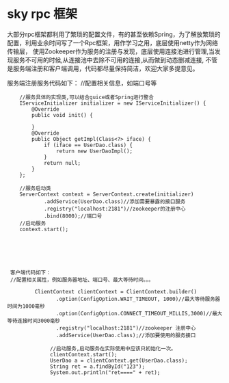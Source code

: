 # sky rpc 框架
大部分rpc框架都利用了繁琐的配置文件，有的甚至依赖Spring，为了解放繁琐的配置，利用业余时间写了一个Rpc框架，用作学习之用，底层使用netty作为网络传输层，
使用Zookeeper作为服务的注册与发现，底层使用连接池进行管理,当发现服务不可用的时候,从连接池中去除不可用的连接,从而做到动态删减连接,
不管是服务端注册和客户端调用，代码都尽量保持简洁，欢迎大家多提意见。


服务端注册服务代码如下：
        //配置相关信息，如端口号等
        
        //服务具体的实现类,可以结合guice或者Spring进行整合
        IServiceInitializer initializer = new IServiceInitializer() {
            @Override
            public void init() {

            }
            @Override
            public Object getImpl(Class<?> iface) {
                if (iface == UserDao.class) {
                    return new UserDaoImpl();
                }
                return null;
            }
        };

        //服务启动类
        ServerContext context = ServerContext.create(initializer)
                .addService(UserDao.class)//添加需要暴露的接口服务
                .registry("localhost:2181")//zookeeper的注册中心
                .bind(8000);//端口号
        //启动服务
        context.start();






     客户端代码如下：
     //配置相关属性，例如服务器地址、端口号、最大等待时间。。。
               
             ClientContext clientContext = ClientContext.builder()
                    .option(ConfigOption.WAIT_TIMEOUT, 1000)//最大等待服务器时间为1000毫秒
                    .option(ConfigOption.CONNECT_TIMEOUT_MILLIS,3000)//最大等待连接时间3000毫秒
                    .registry("localhost:2181")//zookeeper 注册中心
                    .addService(UserDao.class);//添加要使用的服务接口
               
                  //启动服务,启动服务在实际使用中应该只初始化一次。
                  clientContext.start();
                  UserDao a = clientContext.get(UserDao.class);
                  String ret = a.findById("123");
                  System.out.println("ret====" + ret);
